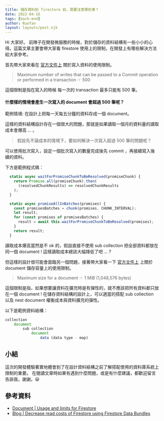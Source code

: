 ```yaml
---
title: 儲存資料到 firestore 前，需要注意哪些事？
date: 2022-04-16
tags: [back-end]
author: Ruofan
layout: layouts/post.njk
---
```


<!-- summary -->

Hi 大家好。 前陣子在開發微服務的時候，對於儲存的資料結構有一些小小的心得。這篇文章主要會帶大家看 firestore 使用上的限制，在開發上有哪些解決方法給大家參考。

<!-- summary -->
<!-- more -->

首先帶大家來看在 [官方文件上](https://firebase.google.com/docs/firestore/quotas) 關於寫入資料的使用限制。

> Maximum number of writes that can be passed to a Commit operation or performed in a transaction
> ☞ 500

這個限制是指在寫入的時候 每一次的 transaction 最多只能有 500 筆。

#### 什麼樣的情境會產生一次寫入的 document 會超過 500 筆呢？

範例情境: 在設計上把每一天每五分鐘的資料存成一個 document。

這樣的資料結構設計存在一個很大的問題，那就是如果讀取一個月的資料量的讀取成本會爆高 ... 。

> 假設先不論成本的情境下，要如何解決一次寫入超過 500 筆的問題呢？

可以使用批次寫入，設定一個批次寫入的數量完成後先 commit ，再接續寫入後續的資料。

下方是範例程式碼：

```javascript
  static async waitForPromiseChunkToBeResolved(promiseChunk) {
    return Promise.all(promiseChunk).then(
      (resolvedChunkResults) => resolvedChunkResults
    );
  }

  static async promiseAllInBatches(promises) {
    const promisesBatches = chunk(promises, CHUNK_INTERVAL);
    let result;
    for (const promises of promisesBatches) {
      result = await this.waitForPromiseChunkToBeResolved(promises);
    }
    return result;
  }
```

讀取成本爆高當然是不 ok 的，假設直接不使用 sub collection 把全部資料都放在同一個 document ! 這樣讀取成本總該大幅降低了吧 ... ?

但這樣的設計很可能會面臨另一個問題，接著帶大家看一下 [官方文件上](https://firebase.google.com/docs/firestore/quotas) 上關於 document 儲存容量上的使用限制。

> Maximum size for a document
> ☞  1 MiB (1,048,576 bytes)

這個限制是指，如果想要讓資料在擴充時是有彈性的，就不應該把所有資料都只放在一個 document !
在儲存資料結構的設計上，可以適當的搭配 sub collection 以及 nest document 權衡成本與資料擴充的彈性。

以下是範例資料結構：

```javascript
collection
	document
		sub collection
			document
				data (data type - map)
```

## 小結

這次的開發體驗著實地體會到了在設計資料結構之前了解搭配使用的資料庫系統上限制的重要。
在閱讀文章時如果有遇到什麼問題，或是有什麼建議，都歡迎留言告訴我，謝謝。😃

## 參考資料

- [Document | Usage and limits for Firestore](https://firebase.google.com/docs/firestore/quotas)
- [Blog | Decrease read costs of Firestore using Firestore Data Bundles](https://dev.to/moga/decrease-read-costs-of-firestore-using-firestore-data-bundles-30e9)
